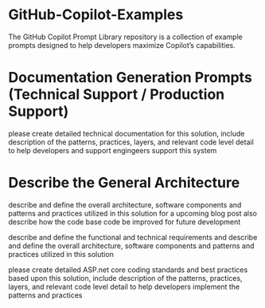 # GitHub-Copilot-Examples
The GitHub Copilot Prompt Library repository is a collection of example prompts designed to help developers maximize Copilot’s capabilities.

# Documentation Generation Prompts (Technical Support / Production Support)
please create detailed technical documentation for this solution, include description of the patterns, practices, layers, and relevant code level detail to help developers and support engingeers support this system

# Describe the General Architecture
describe and define the overall architecture, software components and patterns and practices utilized in this solution for a upcoming blog post  also describe how the code base code be improved for future development

describe and define the functional and technical requirements and describe and define the overall architecture, software components and patterns and practices utilized in this solution

please create detailed ASP.net core coding standards and best practices based upon this solution, include description of the patterns, practices, layers, and relevant code level detail to help developers implement the patterns and practices
